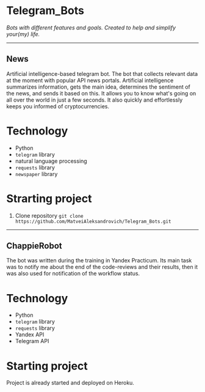 # Telegram_Bots
_Bots with different features and goals. Created to help and simplify your(my) life._

----

## News
Artificial intelligence-based telegram bot. The bot that collects relevant data at the moment with popular API news portals. Artificial intelligence summarizes information, gets the main idea, determines the sentiment of the news, and sends it based on this. It allows you to know what's going on all over the world in just a few seconds. It also quickly and effortlessly keeps you informed of cryptocurrencies.

# Technology
- Python
- `telegram` library
- natural language processing
- `requests` library
- `newspaper` library

# Strarting project
1. Clone repository `git clone https://github.com/MatveiAleksandrovich/Telegram_Bots.git`


----

## ChappieRobot
The bot was written during the training in Yandex Practicum. Its main task was to notify me about the end of the code-reviews and their results, then it was also used for notification of the workflow status.

# Technology
- Python
- `telegram` library
- `requests` library
- Yandex API
- Telegram API

# Starting project
Project is already started and deployed on Heroku.
